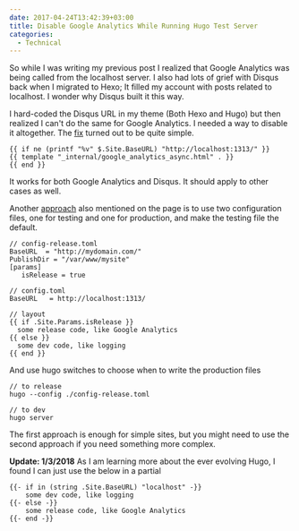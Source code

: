 ```yaml
---
date: 2017-04-24T13:42:39+03:00
title: Disable Google Analytics While Running Hugo Test Server
categories:
  - Technical
---
```


So while I was writing my previous post I realized that Google Analytics was being called from the localhost server. I also had lots of grief with Disqus back when I migrated to Hexo; It filled my account with posts related to localhost. I wonder why Disqus built it this way.

I hard-coded the Disqus URL in my theme (Both Hexo and Hugo) but then realized I can't do the same for Google Analytics. I needed a way to disable it altogether. The [fix](https://discuss.gohugo.io/t/how-to-check-if-the-site-is-on-localhost/1490/5) turned out to be quite simple.<!--more-->

```none
{{ if ne (printf "%v" $.Site.BaseURL) "http://localhost:1313/" }}
{{ template "_internal/google_analytics_async.html" . }}
{{ end }}
```

It works for both Google Analytics and Disqus. It should apply to other cases as well.

Another [approach](https://discuss.gohugo.io/t/how-to-check-if-the-site-is-on-localhost/1490/14) also mentioned on the page is to use two configuration files, one for testing and one for production, and make the testing file the default.

```none
// config-release.toml
BaseURL  = "http://mydomain.com/"
PublishDir = "/var/www/mysite"
[params]
   isRelease = true

// config.toml
BaseURL   = http://localhost:1313/

// layout
{{ if .Site.Params.isRelease }}
  some release code, like Google Analytics
{{ else }}
  some dev code, like logging
{{ end }}
```

And use hugo switches to choose when to write the production files

```none
// to release
hugo --config ./config-release.toml

// to dev
hugo server
```

The first approach is enough for simple sites, but you might need to use the second approach if you need something more complex.

**Update: 1/3/2018**
As I am learning more about the ever evolving Hugo, I found I can just use the below in a partial

```none
{{- if in (string .Site.BaseURL) "localhost" -}}
    some dev code, like logging
{{- else -}}
    some release code, like Google Analytics
{{- end -}}
```